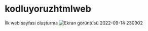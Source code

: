 # kodluyoruzhtmlweb
İlk web sayfası oluşturma
![Ekran görüntüsü 2022-09-14 230902](https://user-images.githubusercontent.com/91432028/190252643-f8a53d86-8010-417c-bc9c-1a467f4c704b.png)
